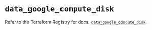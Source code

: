 # `data_google_compute_disk`

Refer to the Terraform Registry for docs: [`data_google_compute_disk`](https://registry.terraform.io/providers/hashicorp/google/6.14.0/docs/data-sources/compute_disk).
